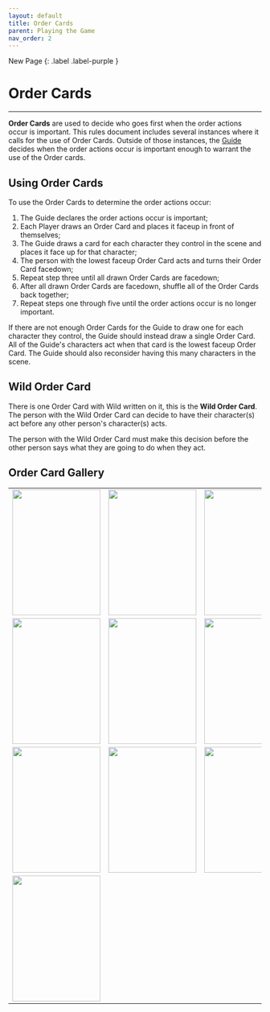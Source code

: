 ```yaml
---
layout: default
title: Order Cards
parent: Playing the Game
nav_order: 2
---
```


<div markdown="1">
New Page
{: .label .label-purple }
</div>

# Order Cards

---

**Order Cards** are used to decide who goes first when the order actions occur is important. This rules document includes several instances where it calls for the use of Order Cards. Outside of those instances, the [Guide](Basics#guide) decides when the order actions occur is important enough to warrant the use of the Order cards. 

## Using Order Cards

To use the Order Cards to determine the order actions occur: 
1. The Guide declares the order actions occur is important; 
2. Each Player draws an Order Card and places it faceup in front of themselves; 
3. The Guide draws a card for each character they control in the scene and places it face up for that character;
4. The person with the lowest faceup Order Card acts and turns their Order Card facedown; 
5. Repeat step three until all drawn Order Cards are facedown;
6. After all drawn Order Cards are facedown, shuffle all of the Order Cards back together; 
7. Repeat steps one through five until the order actions occur is no longer important.

If there are not enough Order Cards for the Guide to draw one for each character they control, the Guide should instead draw a single Order Card. All of the Guide's characters act when that card is the lowest faceup Order Card. The Guide should also reconsider having this many characters in the scene.

## Wild Order Card

There is one Order Card with Wild written on it, this is the **Wild Order Card**. The person with the Wild Order Card can decide to have their character(s) act before any other person's character(s) acts. 

The person with the Wild Order Card must make this decision before the other person says what they are going to do when they act.

## Order Card Gallery
<style>
        img {
            cursor: pointer;
        transition: -webkit-transform 0.1s ease
        }
    img:focus {
        -webkit-transform: scale(2);
        -ms-transform: scale(2);
    }
</style>
<script>
    document.addEventListener('DOMContentLoaded', function(){
        var imgs = document.querySelectorAll('img');
        Array.prototype.forEach.call(imgs, function(el, i) {
            if (el.tabIndex <= 0) el.tabIndex = 10000;
        });
    });
</script>


<table align="center">
		<tr>
			<td>
				<img src="https://plerpsandplerps.github.io/Sprouting-Tales/artwork/Order1.png" height="250" width="175"/>
			</td>
			<td>
				<img src="https://plerpsandplerps.github.io/Sprouting-Tales/artwork/Order2.png" height="250" width="175"/>
			</td>
			<td>
				<img src="https://plerpsandplerps.github.io/Sprouting-Tales/artwork/Order3.png" height="250" width="175"/>
			</td>
		</tr>
		<tr>
			<td>
				<img src="https://plerpsandplerps.github.io/Sprouting-Tales/artwork/Order4.png" height="250" width="175"/>
			</td>
			<td>
				<img src="https://plerpsandplerps.github.io/Sprouting-Tales/artwork/Order5.png" height="250" width="175"/>
			</td>
			<td>
				<img src="https://plerpsandplerps.github.io/Sprouting-Tales/artwork/Order6.png" height="250" width="175"/>
			</td>
		</tr>
		<tr>
			<td>
				<img src="https://plerpsandplerps.github.io/Sprouting-Tales/artwork/Order7.png" height="250" width="175"/>
			</td>
			<td>
				<img src="https://plerpsandplerps.github.io/Sprouting-Tales/artwork/Order8.png" height="250" width="175"/>
			</td>
			<td>
				<img src="https://plerpsandplerps.github.io/Sprouting-Tales/artwork/Order9.png" height="250" width="175"/>
			</td>
		</tr>
		<tr>
			<td>
				<img src="https://plerpsandplerps.github.io/Sprouting-Tales/artwork/OrderWild.png" height="250" width="175"/>
			</td>
		</tr>
	</table>
